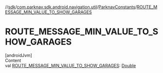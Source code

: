 //[sdk](../../../index.md)/[com.parknav.sdk.android.navigation.util](../index.md)/[ParknavConstants](index.md)/[ROUTE_MESSAGE_MIN_VALUE_TO_SHOW_GARAGES](-r-o-u-t-e_-m-e-s-s-a-g-e_-m-i-n_-v-a-l-u-e_-t-o_-s-h-o-w_-g-a-r-a-g-e-s.md)



# ROUTE_MESSAGE_MIN_VALUE_TO_SHOW_GARAGES  
[androidJvm]  
Content  
val [ROUTE_MESSAGE_MIN_VALUE_TO_SHOW_GARAGES](-r-o-u-t-e_-m-e-s-s-a-g-e_-m-i-n_-v-a-l-u-e_-t-o_-s-h-o-w_-g-a-r-a-g-e-s.md): [Double](https://kotlinlang.org/api/latest/jvm/stdlib/kotlin/-double/index.html)  



